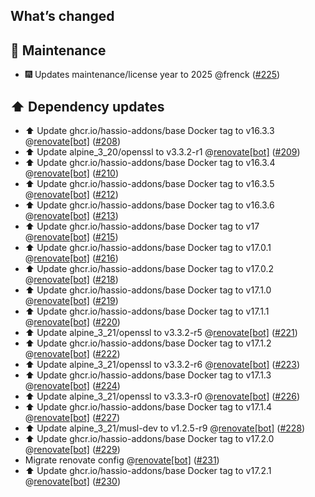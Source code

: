 ## What’s changed

## 🧰 Maintenance

- 🎆 Updates maintenance/license year to 2025 @frenck ([#225](https://github.com/hassio-addons/addon-ftp/pull/225))

## ⬆️ Dependency updates

- ⬆️ Update ghcr.io/hassio-addons/base Docker tag to v16.3.3 @[renovate[bot]](https://github.com/apps/renovate) ([#208](https://github.com/hassio-addons/addon-ftp/pull/208))
- ⬆️ Update alpine_3_20/openssl to v3.3.2-r1 @[renovate[bot]](https://github.com/apps/renovate) ([#209](https://github.com/hassio-addons/addon-ftp/pull/209))
- ⬆️ Update ghcr.io/hassio-addons/base Docker tag to v16.3.4 @[renovate[bot]](https://github.com/apps/renovate) ([#210](https://github.com/hassio-addons/addon-ftp/pull/210))
- ⬆️ Update ghcr.io/hassio-addons/base Docker tag to v16.3.5 @[renovate[bot]](https://github.com/apps/renovate) ([#212](https://github.com/hassio-addons/addon-ftp/pull/212))
- ⬆️ Update ghcr.io/hassio-addons/base Docker tag to v16.3.6 @[renovate[bot]](https://github.com/apps/renovate) ([#213](https://github.com/hassio-addons/addon-ftp/pull/213))
- ⬆️ Update ghcr.io/hassio-addons/base Docker tag to v17 @[renovate[bot]](https://github.com/apps/renovate) ([#215](https://github.com/hassio-addons/addon-ftp/pull/215))
- ⬆️ Update ghcr.io/hassio-addons/base Docker tag to v17.0.1 @[renovate[bot]](https://github.com/apps/renovate) ([#216](https://github.com/hassio-addons/addon-ftp/pull/216))
- ⬆️ Update ghcr.io/hassio-addons/base Docker tag to v17.0.2 @[renovate[bot]](https://github.com/apps/renovate) ([#218](https://github.com/hassio-addons/addon-ftp/pull/218))
- ⬆️ Update ghcr.io/hassio-addons/base Docker tag to v17.1.0 @[renovate[bot]](https://github.com/apps/renovate) ([#219](https://github.com/hassio-addons/addon-ftp/pull/219))
- ⬆️ Update ghcr.io/hassio-addons/base Docker tag to v17.1.1 @[renovate[bot]](https://github.com/apps/renovate) ([#220](https://github.com/hassio-addons/addon-ftp/pull/220))
- ⬆️ Update alpine_3_21/openssl to v3.3.2-r5 @[renovate[bot]](https://github.com/apps/renovate) ([#221](https://github.com/hassio-addons/addon-ftp/pull/221))
- ⬆️ Update ghcr.io/hassio-addons/base Docker tag to v17.1.2 @[renovate[bot]](https://github.com/apps/renovate) ([#222](https://github.com/hassio-addons/addon-ftp/pull/222))
- ⬆️ Update alpine_3_21/openssl to v3.3.2-r6 @[renovate[bot]](https://github.com/apps/renovate) ([#223](https://github.com/hassio-addons/addon-ftp/pull/223))
- ⬆️ Update ghcr.io/hassio-addons/base Docker tag to v17.1.3 @[renovate[bot]](https://github.com/apps/renovate) ([#224](https://github.com/hassio-addons/addon-ftp/pull/224))
- ⬆️ Update alpine_3_21/openssl to v3.3.3-r0 @[renovate[bot]](https://github.com/apps/renovate) ([#226](https://github.com/hassio-addons/addon-ftp/pull/226))
- ⬆️ Update ghcr.io/hassio-addons/base Docker tag to v17.1.4 @[renovate[bot]](https://github.com/apps/renovate) ([#227](https://github.com/hassio-addons/addon-ftp/pull/227))
- ⬆️ Update alpine_3_21/musl-dev to v1.2.5-r9 @[renovate[bot]](https://github.com/apps/renovate) ([#228](https://github.com/hassio-addons/addon-ftp/pull/228))
- ⬆️ Update ghcr.io/hassio-addons/base Docker tag to v17.2.0 @[renovate[bot]](https://github.com/apps/renovate) ([#229](https://github.com/hassio-addons/addon-ftp/pull/229))
- Migrate renovate config @[renovate[bot]](https://github.com/apps/renovate) ([#231](https://github.com/hassio-addons/addon-ftp/pull/231))
- ⬆️ Update ghcr.io/hassio-addons/base Docker tag to v17.2.1 @[renovate[bot]](https://github.com/apps/renovate) ([#230](https://github.com/hassio-addons/addon-ftp/pull/230))
